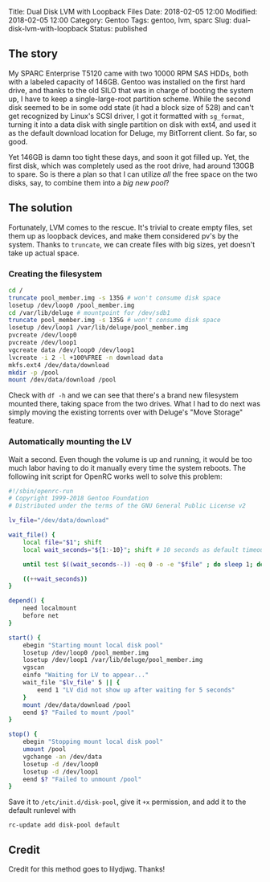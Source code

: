 Title: Dual Disk LVM with Loopback Files
Date: 2018-02-05 12:00
Modified: 2018-02-05 12:00
Category: Gentoo
Tags: gentoo, lvm, sparc
Slug: dual-disk-lvm-with-loopback
Status: published

## The story

My SPARC Enterprise T5120 came with two 10000 RPM SAS HDDs, both with a labeled capacity of 146GB. Gentoo was installed on the first
hard drive, and thanks to the old SILO that was in charge of booting the system up, I have to keep a single-large-root partition
scheme. While the second disk seemed to be in some odd state (it had a block size of 528) and can't get recognized by Linux's SCSI
driver, I got it formatted with `sg_format`, turning it into a data disk with single partition on disk with ext4, and used it as the
default download location for Deluge, my BitTorrent client. So far, so good.

Yet 146GB is damn too tight these days, and soon it got filled up. Yet, the first disk, which was completely used as the root drive,
had around 130GB to spare. So is there a plan so that I can utilize _all_ the free space on the two disks, say, to combine them into
a _big new pool_?

## The solution

Fortunately, LVM comes to the rescue. It's trivial to create empty files, set them up as loopback devices, and make them considered pv's
by the system. Thanks to `truncate`, we can create files with big sizes, yet doesn't take up actual space.

### Creating the filesystem

```bash
cd /
truncate pool_member.img -s 135G # won't consume disk space
losetup /dev/loop0 /pool_member.img
cd /var/lib/deluge # mountpoint for /dev/sdb1
truncate pool_member.img -s 135G # won't consume disk space
losetup /dev/loop1 /var/lib/deluge/pool_member.img
pvcreate /dev/loop0
pvcreate /dev/loop1
vgcreate data /dev/loop0 /dev/loop1
lvcreate -i 2 -l +100%FREE -n download data
mkfs.ext4 /dev/data/download
mkdir -p /pool
mount /dev/data/download /pool
```

Check with `df -h` and we can see that there's a brand new filesystem mounted there, taking space from the two drives. What I had to do
next was simply moving the existing torrents over with Deluge's "Move Storage" feature.

### Automatically mounting the LV

Wait a second. Even though the volume is up and running, it would be too much labor having to do it manually every time the system reboots.
The following init script for OpenRC works well to solve this problem:

```bash
#!/sbin/openrc-run
# Copyright 1999-2018 Gentoo Foundation
# Distributed under the terms of the GNU General Public License v2

lv_file="/dev/data/download"

wait_file() {
    local file="$1"; shift
    local wait_seconds="${1:-10}"; shift # 10 seconds as default timeout

    until test $((wait_seconds--)) -eq 0 -o -e "$file" ; do sleep 1; done

    ((++wait_seconds))
}

depend() {
    need localmount
    before net
}

start() {
    ebegin "Starting mount local disk pool"
    losetup /dev/loop0 /pool_member.img
    losetup /dev/loop1 /var/lib/deluge/pool_member.img
    vgscan
    einfo "Waiting for LV to appear..."
    wait_file "$lv_file" 5 || {
        eend 1 "LV did not show up after waiting for 5 seconds"
    }
    mount /dev/data/download /pool
    eend $? "Failed to mount /pool"
}

stop() {
    ebegin "Stopping mount local disk pool"
    umount /pool
    vgchange -an /dev/data
    losetup -d /dev/loop0
    losetup -d /dev/loop1
    eend $? "Failed to unmount /pool"
}
```

Save it to `/etc/init.d/disk-pool`, give it `+x` permission, and add it to the default runlevel with

```
rc-update add disk-pool default
```

## Credit

Credit for this method goes to lilydjwg. Thanks!
